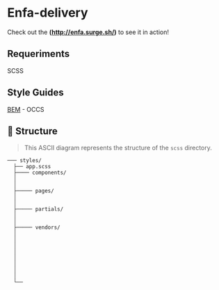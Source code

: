 # Enfa-delivery
Check out the **(http://enfa.surge.sh/)** to see it in action!

## Requeriments
SCSS

## Style Guides
[BEM](https://csswizardry.com/2013/01/mindbemding-getting-your-head-round-bem-syntax/) - OCCS

## 📁 Structure

> This ASCII diagram represents the structure of the ```scss``` directory.

```
─── styles/
  ├── app.scss
  ├──── components/
  │
  │
  ├───── pages/
  │ 
  │ 
  ├───── partials/
  │
  │ 
  ├───── vendors/
  │ 
  │
  │ 
  │   
  │   
  │   
  │   
  │
  └── 
    
